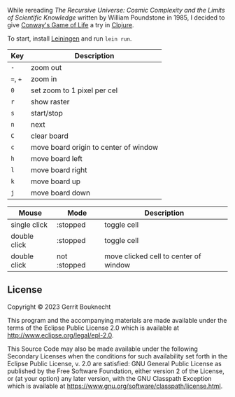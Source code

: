 While rereading _The Recursive Universe: Cosmic Complexity and the Limits of
Scientific Knowledge_ written by William Poundstone in 1985, I decided to give
[Conway's Game of Life](http://www.conwaylife.com/) a try
in [Clojure](https://clojure.org).

To start, install [Leiningen](https://leiningen.org) and run `lein run`.

| Key      | Description                           |
|----------|---------------------------------------|
| `-`      | zoom out                              |
| `=`, `+` | zoom in                               |
| `0`      | set zoom to 1 pixel per cel           |
| `r`      | show raster                           |
| `s`      | start/stop                            |
| `n`      | next                                  |
| `C`      | clear board                           |
| `c`      | move board origin to center of window |
| `h`      | move board left                       |
| `l`      | move board right                      |
| `k`      | move board up                         |
| `j`      | move board down                       |

| Mouse        | Mode         | Description                           |
|--------------|--------------|---------------------------------------|
| single click | :stopped     | toggle cell                           |
| double click | :stopped     | toggle cell                           |
| double click | not :stopped | move clicked cell to center of window |

## License

Copyright © 2023 Gerrit Bouknecht

This program and the accompanying materials are made available under the
terms of the Eclipse Public License 2.0 which is available at
http://www.eclipse.org/legal/epl-2.0.

This Source Code may also be made available under the following Secondary
Licenses when the conditions for such availability set forth in the Eclipse
Public License, v. 2.0 are satisfied: GNU General Public License as published by
the Free Software Foundation, either version 2 of the License, or (at your
option) any later version, with the GNU Classpath Exception which is available
at https://www.gnu.org/software/classpath/license.html.
